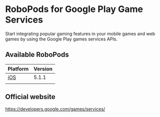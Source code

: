 # RoboPods for Google Play Game Services

Start integrating popular gaming features in your mobile games and web games by using the Google Play games services APIs.

## Available RoboPods

| Platform    | Version |
|-------------|---------|
| [iOS](ios/) | 5.1.1   |
|             |         |

## Official website

https://developers.google.com/games/services/